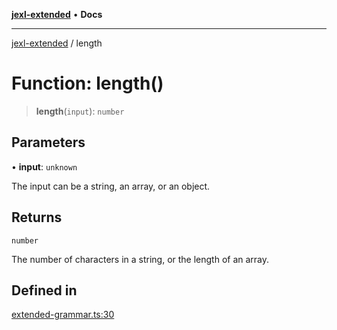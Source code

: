[**jexl-extended**](../README.md) • **Docs**

***

[jexl-extended](../README.md) / length

# Function: length()

> **length**(`input`): `number`

## Parameters

• **input**: `unknown`

The input can be a string, an array, or an object.

## Returns

`number`

The number of characters in a string, or the length of an array.

## Defined in

[extended-grammar.ts:30](https://github.com/nikoraes/jexl-extended/blob/0f5e836bd796a7ceb7bc07f325b2ca770e2551a1/src/extended-grammar.ts#L30)
